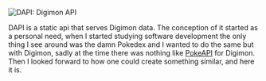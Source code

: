 ![DAPI: Digimon API](/portfolio/projects/digi_api_banner.webp "Preview")

DAPI is a static api that serves Digimon data. The conception of it started as a personal need, when I started studying software development the only thing I see around was the damn Pokedex and I wanted to do the same but with Digimon, sadly at the time there was nothing like <a href="https://pokeapi.co/" target="blank">PokeAPI</a> for Digimon. 
Then I looked forward to how one could create something similar, and here it is.
